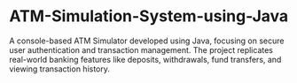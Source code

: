 # ATM-Simulation-System-using-Java
A console-based ATM Simulator developed using Java, focusing on secure user authentication and transaction management. The project replicates real-world banking features like deposits, withdrawals, fund transfers, and viewing transaction history.
